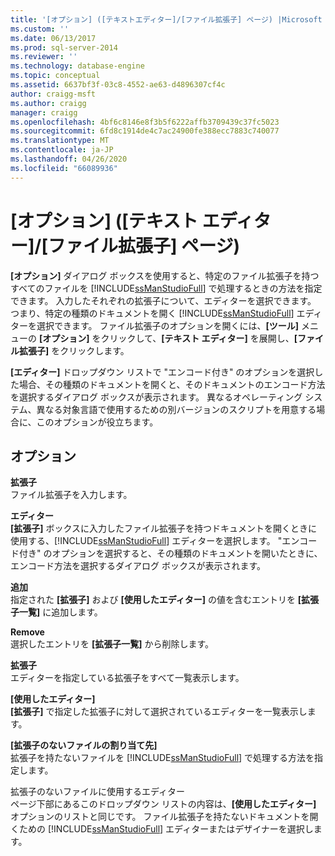 ```yaml
---
title: '[オプション] ([テキストエディター]/[ファイル拡張子] ページ) |Microsoft Docs'
ms.custom: ''
ms.date: 06/13/2017
ms.prod: sql-server-2014
ms.reviewer: ''
ms.technology: database-engine
ms.topic: conceptual
ms.assetid: 6637bf3f-03c8-4552-ae63-d4896307cf4c
author: craigg-msft
ms.author: craigg
manager: craigg
ms.openlocfilehash: 4bf6c8146e8f3b5f6222affb3709439c37fc5023
ms.sourcegitcommit: 6fd8c1914de4c7ac24900fe388ecc7883c740077
ms.translationtype: MT
ms.contentlocale: ja-JP
ms.lasthandoff: 04/26/2020
ms.locfileid: "66089936"
---
```

# <a name="options-text-editor---file-extension-page"></a>[オプション] ([テキスト エディター]/[ファイル拡張子] ページ)
  **[オプション]** ダイアログ ボックスを使用すると、特定のファイル拡張子を持つすべてのファイルを [!INCLUDE[ssManStudioFull](../includes/ssmanstudiofull-md.md)] で処理するときの方法を指定できます。 入力したそれぞれの拡張子について、エディターを選択できます。 つまり、特定の種類のドキュメントを開く [!INCLUDE[ssManStudioFull](../includes/ssmanstudiofull-md.md)] エディターを選択できます。 ファイル拡張子のオプションを開くには、**[ツール]** メニューの **[オプション]** をクリックして、**[テキスト エディター]** を展開し、**[ファイル拡張子]** をクリックします。  
  
 **[エディター]** ドロップダウン リストで "エンコード付き" のオプションを選択した場合、その種類のドキュメントを開くと、そのドキュメントのエンコード方法を選択するダイアログ ボックスが表示されます。 異なるオペレーティング システム、異なる対象言語で使用するための別バージョンのスクリプトを用意する場合に、このオプションが役立ちます。  
  
## <a name="options"></a>オプション  
 **拡張子**  
 ファイル拡張子を入力します。  
  
 **エディター**  
 **[拡張子]** ボックスに入力したファイル拡張子を持つドキュメントを開くときに使用する、[!INCLUDE[ssManStudioFull](../includes/ssmanstudiofull-md.md)] エディターを選択します。 "エンコード付き" のオプションを選択すると、その種類のドキュメントを開いたときに、エンコード方法を選択するダイアログ ボックスが表示されます。  
  
 **追加**  
 指定された **[拡張子]** および **[使用したエディター]** の値を含むエントリを **[拡張子一覧]** に追加します。  
  
 **Remove**  
 選択したエントリを **[拡張子一覧]** から削除します。  
  
 **拡張子**  
 エディターを指定している拡張子をすべて一覧表示します。  
  
 **[使用したエディター]**  
 **[拡張子]** で指定した拡張子に対して選択されているエディターを一覧表示します。  
  
 **[拡張子のないファイルの割り当て先]**  
 拡張子を持たないファイルを [!INCLUDE[ssManStudioFull](../includes/ssmanstudiofull-md.md)] で処理する方法を指定します。  
  
 拡張子のないファイルに使用するエディター  
 ページ下部にあるこのドロップダウン リストの内容は、**[使用したエディター]** オプションのリストと同じです。 ファイル拡張子を持たないドキュメントを開くための [!INCLUDE[ssManStudioFull](../includes/ssmanstudiofull-md.md)] エディターまたはデザイナーを選択します。  
  
  
